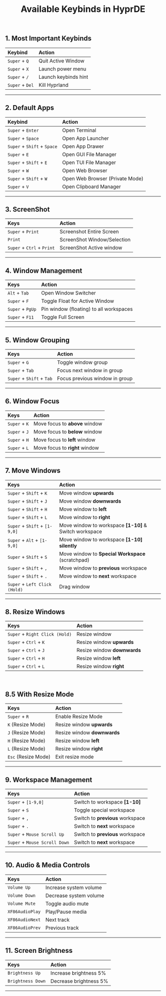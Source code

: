 <h1><center>Available Keybinds in HyprDE</center></h1>
<br>

## 1. Most Important Keybinds

| Keybind         | Action               |
| :-------------- | :------------------- |
| `Super` + `Q`   | Quit Active Window   |
| `Super` + `X`   | Launch power menu    |
| `Super` + `/`   | Launch keybinds hint |
| `Super` + `Del` | Kill Hyprland        |

---

## 2. Default Apps

| Keybind                     | Action                          |
| :-------------------------- | :------------------------------ |
| `Super` + `Enter`           | Open Terminal                   |
| `Super` + `Space`           | Open App Launcher               |
| `Super` + `Shift` + `Space` | Open App Drawer                 |
| `Super` + `E`               | Open GUI File Manager           |
| `Super` + `Shift` + `E`     | Open TUI File Manager           |
| `Super` + `W`               | Open Web Browser                |
| `Super` + `Shift` + `W`     | Open Web Browser (Private Mode) |
| `Super` + `V`               | Open Clipboard Manager          |

---

## 3. ScreenShot

| Keys                       | Action                      |
| :------------------------- | :-------------------------- |
| `Super` + `Print`          | Screenshot Entire Screen    |
| `Print`                    | ScreenShot Window/Selection |
| `Super` + `Ctrl` + `Print` | ScreenShot Active window    |

---

## 4. Window Management

| Keys             | Action                                  |
| :--------------- | :-------------------------------------- |
| `Alt` + `Tab`    | Open Window Switcher                    |
| `Super` + `F`    | Toggle Float for Active Window          |
| `Super` + `PgUp` | Pin window (floating) to all workspaces |
| `Super` + `F11`  | Toggle Full Screen                      |

---

## 5. Window Grouping

| Keys                      | Action                         |
| :------------------------ | :----------------------------- |
| `Super` + `G`             | Toggle window group            |
| `Super` + `Tab`           | Focus next window in group     |
| `Super` + `Shift` + `Tab` | Focus previous window in group |

---

## 6. Window Focus

| Keys          | Action                         |
| :------------ | :----------------------------- |
| `Super` + `K` | Move focus to **above** window |
| `Super` + `J` | Move focus to **below** window |
| `Super` + `H` | Move focus to **left** window  |
| `Super` + `L` | Move focus to **right** window |

---

## 7. Move Windows

| Keys                          | Action                                                 |
| :---------------------------- | :----------------------------------------------------- |
| `Super` + `Shift` + `K`       | Move window **upwards**                                |
| `Super` + `Shift` + `J`       | Move window **downwards**                              |
| `Super` + `Shift` + `H`       | Move window to **left**                                |
| `Super` + `Shift` + `L`       | Move window to **right**                               |
| `Super` + `Shift` + `[1-9,0]` | Move window to workspace **[1-10]** & Switch workspace |
| `Super` + `Alt` + `[1-9,0]`   | Move window to workspace **[1-10] silently**           |
| `Super` + `Shift` + `S`       | Move window to **Special Workspace** (scratchpad)      |
| `Super` + `Shift` + `,`       | Move window to **previous** workspace                  |
| `Super` + `Shift` + `.`       | Move window to **next** workspace                      |
| `Super` + `Left Click (Hold)` | Drag window                                            |

---

## 8. Resize Windows

| Keys                           | Action                      |
| :----------------------------- | :-------------------------- |
| `Super` + `Right Click (Hold)` | Resize window               |
| `Super` + `Ctrl` + `K`         | Resize window **upwards**   |
| `Super` + `Ctrl` + `J`         | Resize window **downwards** |
| `Super` + `Ctrl` + `H`         | Resize window **left**      |
| `Super` + `Ctrl` + `L`         | Resize window **right**     |

<br>

## 8.5 With Resize Mode

| Keys                | Action                      |
| :------------------ | :-------------------------- |
| `Super` + `R`       | Enable Resize Mode          |
| `K` (Resize Mode)   | Resize window **upwards**   |
| `J` (Resize Mode)   | Resize window **downwards** |
| `H` (Resize Mode)   | Resize window **left**      |
| `L` (Resize Mode)   | Resize window **right**     |
| `Esc` (Resize Mode) | Exit resize mode            |

---

## 9. Workspace Management

| Keys                          | Action                           |
| :---------------------------- | :------------------------------- |
| `Super` + `[1-9,0]`           | Switch to workspace **[1-10]**   |
| `Super` + `S`                 | Toggle special workspace         |
| `Super` + `,`                 | Switch to **previous** workspace |
| `Super` + `.`                 | Switch to **next** workspace     |
| `Super` + `Mouse Scroll Up`   | Switch to **previous** workspace |
| `Super` + `Mouse Scroll Down` | Switch to **next** workspace     |

---

## 10. Audio & Media Controls

| Keys            | Action                 |
| :-------------- | :--------------------- |
| `Volume Up`     | Increase system volume |
| `Volume Down`   | Decrease system volume |
| `Volume Mute`   | Toggle audio mute      |
| `XF86AudioPlay` | Play/Pause media       |
| `XF86AudioNext` | Next track             |
| `XF86AudioPrev` | Previous track         |

---

## 11. Screen Brightness

| Keys              | Action                 |
| :---------------- | :--------------------- |
| `Brightness Up`   | Increase brightness 5% |
| `Brightness Down` | Decrease brightness 5% |

---
